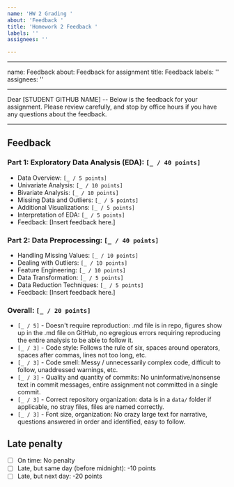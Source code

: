 ```yaml
---
name: 'HW 2 Grading '
about: 'Feedback '
title: 'Homework 2 Feedback '
labels: ''
assignees: ''

---
```


---
name: Feedback
about: Feedback for assignment
title: Feedback
labels: ''
assignees: ''

---

Dear [STUDENT GITHUB NAME] -- Below is the feedback for your assignment. Please review carefully, and stop by office hours if you have any questions about the feedback.

---

## Feedback

### Part 1: Exploratory Data Analysis (EDA): `[_ / 40 points]`

  - Data Overview: `[_ / 5 points]`
  - Univariate Analysis: `[_ / 10 points]`
  - Bivariate Analysis: `[_ / 10 points]`
  - Missing Data and Outliers: `[_ / 5 points]`
  - Additional Visualizations: `[_ / 5 points]`
  - Interpretation of EDA: `[_ / 5 points]`
  - Feedback: [Insert feedback here.]

### Part 2: Data Preprocessing: `[_ / 40 points]`

  - Handling Missing Values: `[_ / 10 points]`
  - Dealing with Outliers: `[_ / 10 points]`
  - Feature Engineering: `[_ / 10 points]`
  - Data Transformation: `[_ / 5 points]`
  - Data Reduction Techniques: `[_ / 5 points]`
  - Feedback: [Insert feedback here.]


### Overall: `[_ / 20 points]`

- `[_ / 5]` - Doesn't require reproduction: .md file is in repo, figures show up in the .md file on GitHub, no egregious errors requiring reproducing the entire analysis to be able to follow it.
- `[_ / 3]` - Code style: Follows the rule of six, spaces around operators, spaces after commas, lines not too long, etc.
- `[_ / 3]` - Code smell: Messy / unnecessarily complex code, difficult to follow, unaddressed warnings, etc.
- `[_ / 3]` - Quality and quantity of commits: No uninformative/nonsense text in commit messages, entire assignment not committed in a single commit.
- `[_ / 3]` - Correct repository organization: data is in a `data/` folder if applicable, no stray files, files are named correctly.
- `[_ / 3]` - Font size, organization: No crazy large text for narrative, questions answered in order and identified, easy to follow.

## Late penalty

- [ ] On time: No penalty
- [ ] Late, but same day (before midnight): -10 points
- [ ] Late, but next day: -20 points
